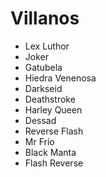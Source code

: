# Villanos

* Lex Luthor
* Joker
* Gatubela
* Hiedra Venenosa
* Darkseid
* Deathstroke
* Harley Queen
* Dessad
* Reverse Flash
* Mr Frío
* Black Manta
* Flash Reverse
